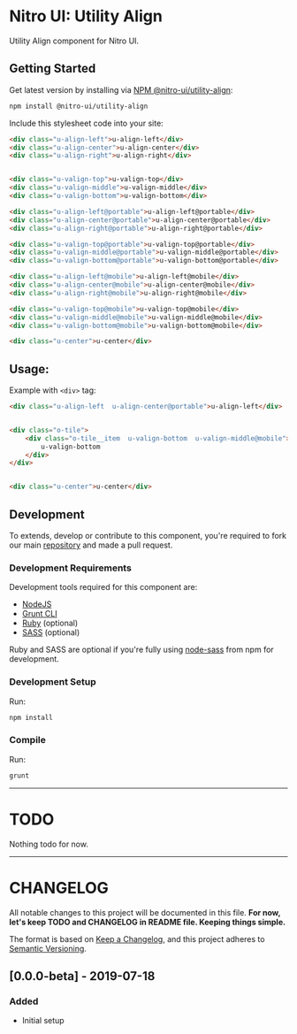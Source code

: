 # Nitro UI: Utility Align

Utility Align component for Nitro UI.

## Getting Started

Get latest version by installing via [NPM @nitro-ui/utility-align](https://www.npmjs.com/package/@nitro-ui/utility-align):

```sh
npm install @nitro-ui/utility-align
```

Include this stylesheet code into your site:

```html
<div class="u-align-left">u-align-left</div>
<div class="u-align-center">u-align-center</div>
<div class="u-align-right">u-align-right</div>


<div class="u-valign-top">u-valign-top</div>
<div class="u-valign-middle">u-valign-middle</div>
<div class="u-valign-bottom">u-valign-bottom</div>

<div class="u-align-left@portable">u-align-left@portable</div>
<div class="u-align-center@portable">u-align-center@portable</div>
<div class="u-align-right@portable">u-align-right@portable</div>

<div class="u-valign-top@portable">u-valign-top@portable</div>
<div class="u-valign-middle@portable">u-valign-middle@portable</div>
<div class="u-valign-bottom@portable">u-valign-bottom@portable</div>

<div class="u-align-left@mobile">u-align-left@mobile</div>
<div class="u-align-center@mobile">u-align-center@mobile</div>
<div class="u-align-right@mobile">u-align-right@mobile</div>

<div class="u-valign-top@mobile">u-valign-top@mobile</div>
<div class="u-valign-middle@mobile">u-valign-middle@mobile</div>
<div class="u-valign-bottom@mobile">u-valign-bottom@mobile</div>

<div class="u-center">u-center</div>
```

## Usage:

Example with `<div>` tag:

```html
<div class="u-align-left  u-align-center@portable">u-align-left</div>


<div class="o-tile">
    <div class="o-tile__item  u-valign-bottom  u-valign-middle@mobile">
        u-valign-bottom
    </div>
</div>


<div class="u-center">u-center</div>

```

## Development

To extends, develop or contribute to this component, you're required to fork our main [repository](https://github.com/icarasia-engineering/nitro-ui) and made a pull request.

### Development Requirements

Development tools required for this component are:

- [NodeJS](https://nodejs.org/en/)
- [Grunt CLI](https://gruntjs.com)
- [Ruby](https://www.ruby-lang.org/en/) (optional)
- [SASS](https://sass-lang.com) (optional)

Ruby and SASS are optional if you're fully using [node-sass](https://github.com/sass/node-sass) from npm for development.

### Development Setup

Run:

```sh
npm install
```

### Compile

Run:

```sh
grunt
```
---

# TODO

Nothing todo for now.

---

# CHANGELOG

All notable changes to this project will be documented in this file. **For now, let's keep TODO and CHANGELOG in README file. Keeping things simple.**

The format is based on [Keep a Changelog](https://keepachangelog.com/en/1.0.0/),
and this project adheres to [Semantic Versioning](https://semver.org/spec/v2.0.0.html).

## [0.0.0-beta] - 2019-07-18
### Added
- Initial setup
